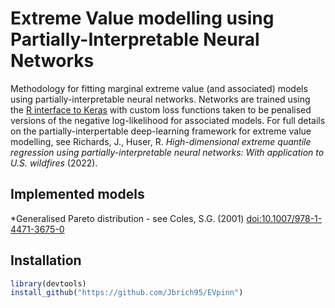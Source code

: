 #  Extreme Value modelling using Partially-Interpretable Neural Networks
Methodology for fitting marginal extreme value (and associated) models using partially-interpretable neural networks. Networks are trained using the [R interface to Keras](https://cloud.r-project.org/web/packages/keras/index.html) with custom loss functions taken to be penalised versions of the negative log-likelihood for associated models. For full details on the partially-interpertable deep-learning framework for extreme value modelling, see  Richards, J., Huser, R. <i>High-dimensional extreme quantile regression using partially-interpretable neural networks: With application to U.S. wildfires</i> (2022).

## Implemented models
*Generalised Pareto distribution - see Coles, S.G. (2001) [<doi:10.1007/978-1-4471-3675-0>](doi:10.1007/978-1-4471-3675-0)
## Installation

```r
library(devtools)
install_github("https://github.com/Jbrich95/EVpinn")

```

